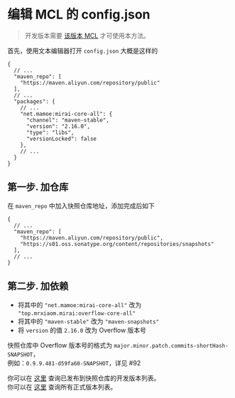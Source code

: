 # 编辑 MCL 的 config.json

> 开发版本需要 [该版本 MCL](https://github.com/iTXTech/mirai-console-loader/pull/192) 才可使用本方法。

首先，使用文本编辑器打开 `config.json` 大概是这样的

```json5
{
  // ...
  "maven_repo": [
    "https://maven.aliyun.com/repository/public"
  ],
  // ...
  "packages": {
    // ...
    "net.mamoe:mirai-core-all": {
      "channel": "maven-stable",
      "version": "2.16.0",
      "type": "libs",
      "versionLocked": false
    },
    // ...
  }
}
```
## 第一步. 加仓库
在 `maven_repo` 中加入快照仓库地址，添加完成后如下

```json5
{
  // ...
  "maven_repo": [
    "https://maven.aliyun.com/repository/public",
    "https://s01.oss.sonatype.org/content/repositories/snapshots"
  ],
  // ...
}
```

## 第二步. 加依赖

- 将其中的 `"net.mamoe:mirai-core-all"` 改为 `"top.mrxiaom.mirai:overflow-core-all"`
- 将其中的 `"maven-stable"` 改为 `"maven-snapshots"`
- 将 `version` 的值 `2.16.0` 改为 Overflow 版本号

快照仓库中 Overflow 版本号的格式为 `major.minor.patch.commits-shortHash-SNAPSHOT`，  
例如：`0.9.9.481-d59fa60-SNAPSHOT`，详见 #92

你可以在 [这里](https://s01.oss.sonatype.org/content/repositories/snapshots/top/mrxiaom/mirai/overflow-core/) 查询已发布到快照仓库的开发版本列表。  
你可以在 [这里](https://central.sonatype.com/search?q=g%3Atop.mrxiaom.mirai) 查询所有正式版本列表。
